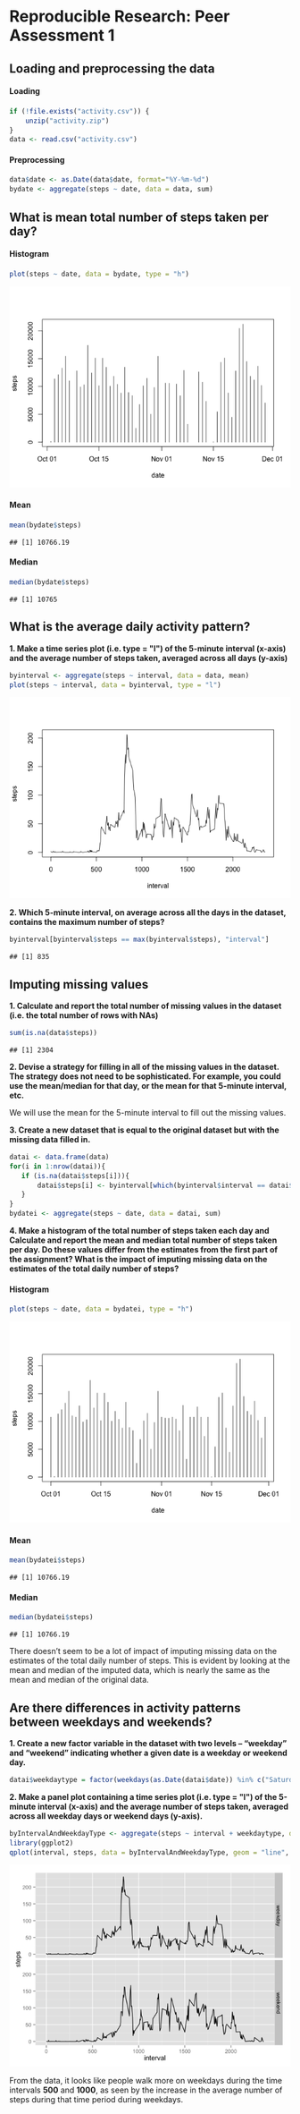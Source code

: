 # Reproducible Research: Peer Assessment 1


## Loading and preprocessing the data

#### Loading


```r
if (!file.exists("activity.csv")) {
    unzip("activity.zip")
}
data <- read.csv("activity.csv")
```

#### Preprocessing

```r
data$date <- as.Date(data$date, format="%Y-%m-%d")
bydate <- aggregate(steps ~ date, data = data, sum)
```

## What is mean total number of steps taken per day?

#### Histogram


```r
plot(steps ~ date, data = bydate, type = "h")
```

![](PA1_template_files/figure-html/unnamed-chunk-3-1.png) 

#### Mean


```r
mean(bydate$steps)
```

```
## [1] 10766.19
```

#### Median


```r
median(bydate$steps)
```

```
## [1] 10765
```

## What is the average daily activity pattern?

**1. Make a time series plot (i.e. type = "l") of the 5-minute interval (x-axis) and the average number of steps taken, averaged across all days (y-axis)**


```r
byinterval <- aggregate(steps ~ interval, data = data, mean)
plot(steps ~ interval, data = byinterval, type = "l")
```

![](PA1_template_files/figure-html/unnamed-chunk-6-1.png) 

**2. Which 5-minute interval, on average across all the days in the dataset, contains the maximum number of steps?**


```r
byinterval[byinterval$steps == max(byinterval$steps), "interval"]
```

```
## [1] 835
```
## Imputing missing values

**1. Calculate and report the total number of missing values in the dataset
(i.e. the total number of rows with NAs)**


```r
sum(is.na(data$steps))
```

```
## [1] 2304
```

**2. Devise a strategy for filling in all of the missing values in the dataset. The strategy does not need to be sophisticated. For example, you could use the mean/median for that day, or the mean for that 5-minute interval, etc.**

We will use the mean for the 5-minute interval to fill out the missing values.

**3. Create a new dataset that is equal to the original dataset but with the missing data filled in.**


```r
datai <- data.frame(data)
for(i in 1:nrow(datai)){
   if (is.na(datai$steps[i])){
       datai$steps[i] <- byinterval[which(byinterval$interval == datai$interval[i]),]$steps
   }
}
bydatei <- aggregate(steps ~ date, data = datai, sum)
```

**4. Make a histogram of the total number of steps taken each day and Calculate and report the mean and median total number of steps taken per day. Do these values differ from the estimates from the first part of the assignment? What is the impact of imputing missing data on the estimates of the total daily number of steps?**


#### Histogram


```r
plot(steps ~ date, data = bydatei, type = "h")
```

![](PA1_template_files/figure-html/unnamed-chunk-10-1.png) 

#### Mean


```r
mean(bydatei$steps)
```

```
## [1] 10766.19
```

#### Median


```r
median(bydatei$steps)
```

```
## [1] 10766.19
```

There doesn’t seem to be a lot of impact of imputing missing data on the estimates of the total daily number of steps. This is evident by looking at the mean and median of the imputed data, which is nearly the same as the mean and median of the original data.


## Are there differences in activity patterns between weekdays and weekends?

**1. Create a new factor variable in the dataset with two levels – “weekday” and “weekend” indicating whether a given date is a weekday or weekend day.**


```r
datai$weekdaytype = factor(weekdays(as.Date(datai$date)) %in% c("Saturday", "Sunday"), levels = c("FALSE", "TRUE"), labels = c("weekday", "weekend"))
```

**2. Make a panel plot containing a time series plot (i.e. type = "l") of the 5-minute interval (x-axis) and the average number of steps taken, averaged across all weekday days or weekend days (y-axis).**



```r
byIntervalAndWeekdayType <- aggregate(steps ~ interval + weekdaytype, data = datai, mean)
library(ggplot2)
qplot(interval, steps, data = byIntervalAndWeekdayType, geom = "line", facets = weekdaytype ~ .)
```

![](PA1_template_files/figure-html/unnamed-chunk-14-1.png) 

From the data, it looks like people walk more on weekdays during the time intervals **500** and **1000**, as seen by the increase in the average number of steps during that time period during weekdays.
